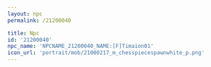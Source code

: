 ```yaml
---
layout: npc
permalink: /21200040

title: Npc
id: '21200040'
npc_name: 'NPCNAME_21200040_NAME:[F]Timaion01'
icon_url: 'portrait/mob/21000217_m_chesspiecespawnwhite_p.png'
---
```

